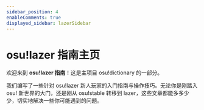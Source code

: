 ```yaml
---
sidebar_position: 4
enableComments: true
displayed_sidebar: lazerSidebar
---
```


# osu!lazer 指南主页

欢迎来到 **osu!lazer 指南**！这是主项目 osu!dictionary 的一部分。

我们编写了一些针对 osu!lazer 新人玩家的入门指南与操作技巧。无论你是刚踏入 osu! 新世界的大门，还是刚从 osu!stable 转移到 lazer，这些文章都能多多少少，切实地解决一些你可能遇到的问题。
